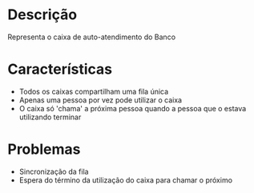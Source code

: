 # Descrição

Representa o caixa de auto-atendimento do Banco

# Características

* Todos os caixas compartilham uma fila única
* Apenas uma pessoa por vez pode utilizar o caixa
* O caixa só 'chama' a próxima pessoa quando a pessoa que o estava utilizando terminar

# Problemas

* Sincronização da fila
* Espera do término da utilização do caixa para chamar o próximo



